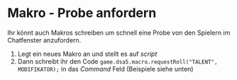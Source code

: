 # Makro - Probe anfordern
Ihr könnt auch Makros schreiben um schnell eine Probe von den Spielern im Chatfenster anzufordern.  
  
1. Legt ein neues Makro an und stellt es auf *script*  
2. Dann schreibt ihr den Code `game.dsa5.macro.requestRoll("TALENT", MODIFIKATOR);` in das *Command* Feld (Beispiele siehe unten)  
  
  
